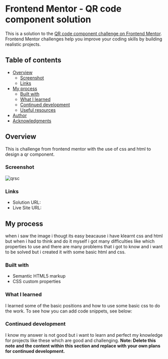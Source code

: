 # Frontend Mentor - QR code component solution

This is a solution to the [QR code component challenge on Frontend Mentor](https://www.frontendmentor.io/challenges/qr-code-component-iux_sIO_H). Frontend Mentor challenges help you improve your coding skills by building realistic projects. 

## Table of contents

- [Overview](#overview)
  - [Screenshot](#screenshot)
  - [Links](#links)
- [My process](#my-process)
  - [Built with](#built-with)
  - [What I learned](#what-i-learned)
  - [Continued development](#continued-development)
  - [Useful resources](#useful-resources)
- [Author](#author)
- [Acknowledgments](#acknowledgments)



## Overview
This is challenge from frontend mentor with the use of css and html to design a qr component.
### Screenshot

![qrsc](https://user-images.githubusercontent.com/120011531/207385877-05dacb91-c9a9-4325-8c4e-12ebb12d9ed4.png)


### Links

- Solution URL: 
- Live Site URL: 

## My process
when i saw the image i thougt its easy beacause i have klearnt css and html but when i had to think and do it myself i got many difficulties like 
which properties to use and there are many problems that i got to know and i want to be solved but i created it with some basic html and css.
### Built with

- Semantic HTML5 markup
- CSS custom properties


### What I learned
I learned some of the basic positions and how to use some basic css to do the work.
To see how you can add code snippets, see below:



### Continued development

I know my answer is not good but i want to learn and perfect my knowledge for projects like these which are good and challenging.
**Note: Delete this note and the content within this section and replace with your own plans for continued development.**
